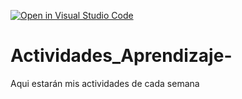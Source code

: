 [![Open in Visual Studio Code](https://classroom.github.com/assets/open-in-vscode-c66648af7eb3fe8bc4f294546bfd86ef473780cde1dea487d3c4ff354943c9ae.svg)](https://classroom.github.com/online_ide?assignment_repo_id=8478533&assignment_repo_type=AssignmentRepo)
# Actividades_Aprendizaje-
Aqui estarán mis actividades de cada semana
